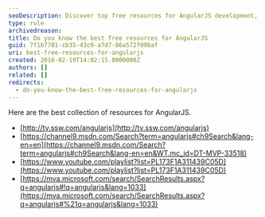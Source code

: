 ```yaml
---
seoDescription: Discover top free resources for AngularJS development, including tutorials, courses, and videos.
type: rule
archivedreason:
title: Do you know the best free resources for AngularJS
guid: 7f1b7701-cb35-43c0-a7d7-86a572f09baf
uri: best-free-resources-for-angularjs
created: 2016-02-19T14:02:15.0000000Z
authors: []
related: []
redirects:
  - do-you-know-the-best-free-resources-for-angularjs
---
```


Here are the best collection of resources for AngularJS.

<!--endintro-->

* [http://tv.ssw.com/angularjs](http://tv.ssw.com/angularjs)
* [https://channel9.msdn.com/Search?term=angularjs#ch9Search&lang-en=en](https://channel9.msdn.com/Search?term=angularjs#ch9Search&lang-en=en&WT.mc_id=DT-MVP-33518)
* [https://www.youtube.com/playlist?list=PL173F1A311439C05D](https://www.youtube.com/playlist?list=PL173F1A311439C05D)
* [https://mva.microsoft.com/search/SearchResults.aspx?q=angularjs#!q=angularjs&lang=1033](https://mva.microsoft.com/search/SearchResults.aspx?q=angularjs#%21q=angularjs&lang=1033)
